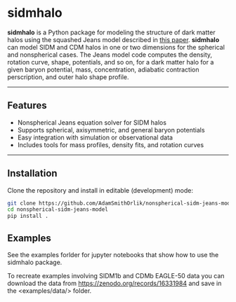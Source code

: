 # sidmhalo

**sidmhalo** is a Python package for modeling the structure of dark matter halos using the squashed Jeans model described in [this paper](link). **sidmhalo** can model SIDM and CDM halos in one or two dimensions for the spherical and nonspherical cases. The Jeans model code computes the density, rotation curve, shape, potentials, and so on, for a dark matter halo for a given baryon potential, mass, concentration, adiabatic contraction perscription, and outer halo shape profile.

---

## Features

- Nonspherical Jeans equation solver for SIDM halos
- Supports spherical, axisymmetric, and general baryon potentials
- Easy integration with simulation or observational data
- Includes tools for mass profiles, density fits, and rotation curves

---

## Installation

Clone the repository and install in editable (development) mode:

```bash
git clone https://github.com/AdamSmithOrlik/nonspherical-sidm-jeans-model.git
cd nonspherical-sidm-jeans-model
pip install .

```

## Examples

See the examples forlder for jupyter notebooks that show how to use the sidmhalo package.

To recreate examples involving SIDM1b and CDMb EAGLE-50 data you can download the data from https://zenodo.org/records/16331984 and save in the <examples/data/> folder.
